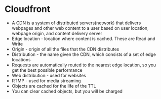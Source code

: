 # Cloudfront
  - A CDN is a system of distributed servers(network) that delivers webpages and other web content to a user based on user location, webpage origin, and content delivery server
  - Edge location - location where content is cached. These are Read and Write
  - Origin - origin of all the files that the CDN distributes
  - Distribution - the name given the CDN, which consists of a set of edge locations
  - Requests are automatically routed to the nearest edge location, so you get the best possible performance
  - Web distribution - used for websites
  - RTMP - used for media streaming
  - Objects are cached for the life of the TTL
  - You can clear cached objects, but you will be charged
